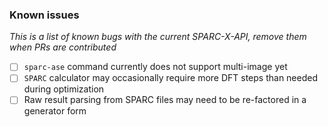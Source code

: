 ### Known issues
*This is a list of known bugs with the current SPARC-X-API, remove them when PRs are contributed*
- [ ] `sparc-ase` command currently does not support multi-image yet
- [ ] `SPARC` calculator may occasionally require more DFT steps than needed during optimization
- [ ] Raw result parsing from SPARC files may need to be re-factored in a generator form
